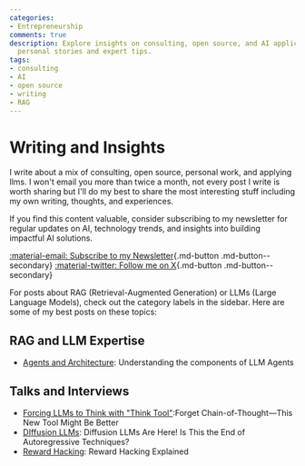 ```yaml
---
categories:
- Entrepreneurship
comments: true
description: Explore insights on consulting, open source, and AI applications through
  personal stories and expert tips.
tags:
- consulting
- AI
- open source
- writing
- RAG
---
```


# Writing and Insights

I write about a mix of consulting, open source, personal work, and applying llms. I won't email you more than twice a month, not every post I write is worth sharing but I'll do my best to share the most interesting stuff including my own writing, thoughts, and experiences.

If you find this content valuable, consider subscribing to my newsletter for regular updates on AI, technology trends, and insights into building impactful AI solutions.

[:material-email: Subscribe to my Newsletter](https://tally.so/r/3y9bb0){.md-button .md-button--secondary}
[:material-twitter: Follow me on X](https://twitter.com/engineerprompt){.md-button .md-button--secondary}

For posts about RAG (Retrieval-Augmented Generation) or LLMs (Large Language Models), check out the category labels in the sidebar. Here are some of my best posts on these topics:


## RAG and LLM Expertise
- [Agents and Architecture](./posts/agents-architecture.md): Understanding the components of LLM Agents


## Talks and Interviews

- [Forcing LLMs to Think with "Think Tool"](https://youtu.be/Ofhx8ocr-cY):Forget Chain-of-Thought—This New Tool Might Be Better
- [DIffusion LLMs](https://youtu.be/0B9EMddwlOQ): Diffusion LLMs Are Here! Is This the End of Autoregressive Techniques?
- [Reward Hacking](https://youtu.be/uY7I1YrZB2M): Reward Hacking Explained
